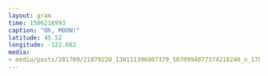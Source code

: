 ```yaml
---
layout: gram
time: 1506216993
caption: "Oh, MOON!"
latitude: 45.52
longitude: -122.682
media:
- media/posts/201709/21879220_138111396807379_5070994077374218240_n_17874794059154067.jpg
---
```

